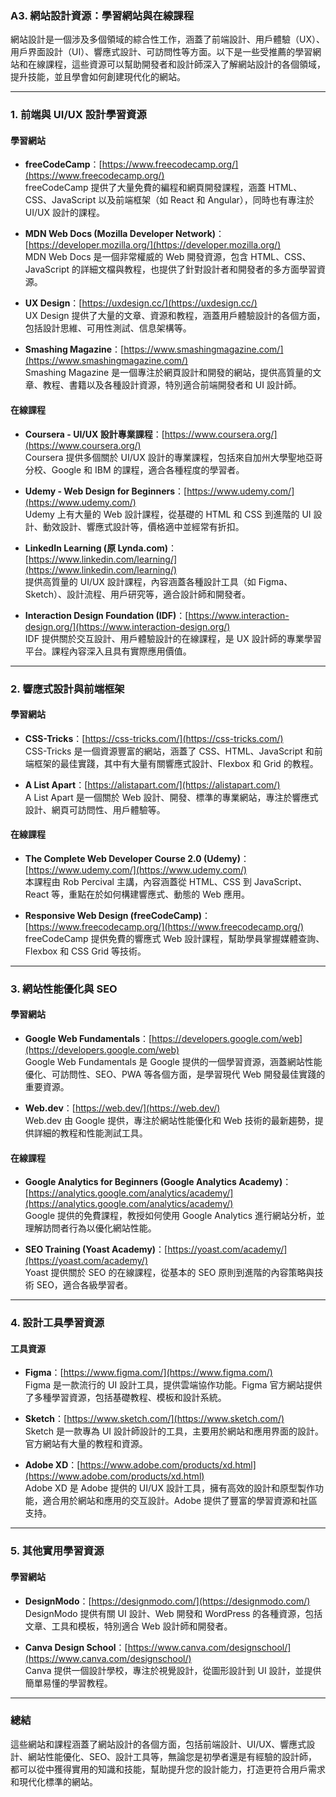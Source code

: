 ### **A3. 網站設計資源：學習網站與在線課程**

網站設計是一個涉及多個領域的綜合性工作，涵蓋了前端設計、用戶體驗（UX）、用戶界面設計（UI）、響應式設計、可訪問性等方面。以下是一些受推薦的學習網站和在線課程，這些資源可以幫助開發者和設計師深入了解網站設計的各個領域，提升技能，並且學會如何創建現代化的網站。

---

### **1. 前端與 UI/UX 設計學習資源**

#### **學習網站**
- **freeCodeCamp**：[https://www.freecodecamp.org/](https://www.freecodecamp.org/)  
  freeCodeCamp 提供了大量免費的編程和網頁開發課程，涵蓋 HTML、CSS、JavaScript 以及前端框架（如 React 和 Angular），同時也有專注於 UI/UX 設計的課程。

- **MDN Web Docs (Mozilla Developer Network)**：[https://developer.mozilla.org/](https://developer.mozilla.org/)  
  MDN Web Docs 是一個非常權威的 Web 開發資源，包含 HTML、CSS、JavaScript 的詳細文檔與教程，也提供了針對設計者和開發者的多方面學習資源。

- **UX Design**：[https://uxdesign.cc/](https://uxdesign.cc/)  
  UX Design 提供了大量的文章、資源和教程，涵蓋用戶體驗設計的各個方面，包括設計思維、可用性測試、信息架構等。

- **Smashing Magazine**：[https://www.smashingmagazine.com/](https://www.smashingmagazine.com/)  
  Smashing Magazine 是一個專注於網頁設計和開發的網站，提供高質量的文章、教程、書籍以及各種設計資源，特別適合前端開發者和 UI 設計師。

#### **在線課程**
- **Coursera - UI/UX 設計專業課程**：[https://www.coursera.org/](https://www.coursera.org/)  
  Coursera 提供多個關於 UI/UX 設計的專業課程，包括來自加州大學聖地亞哥分校、Google 和 IBM 的課程，適合各種程度的學習者。

- **Udemy - Web Design for Beginners**：[https://www.udemy.com/](https://www.udemy.com/)  
  Udemy 上有大量的 Web 設計課程，從基礎的 HTML 和 CSS 到進階的 UI 設計、動效設計、響應式設計等，價格適中並經常有折扣。

- **LinkedIn Learning (原 Lynda.com)**：[https://www.linkedin.com/learning/](https://www.linkedin.com/learning/)  
  提供高質量的 UI/UX 設計課程，內容涵蓋各種設計工具（如 Figma、Sketch）、設計流程、用戶研究等，適合設計師和開發者。

- **Interaction Design Foundation (IDF)**：[https://www.interaction-design.org/](https://www.interaction-design.org/)  
  IDF 提供關於交互設計、用戶體驗設計的在線課程，是 UX 設計師的專業學習平台。課程內容深入且具有實際應用價值。

---

### **2. 響應式設計與前端框架**

#### **學習網站**
- **CSS-Tricks**：[https://css-tricks.com/](https://css-tricks.com/)  
  CSS-Tricks 是一個資源豐富的網站，涵蓋了 CSS、HTML、JavaScript 和前端框架的最佳實踐，其中有大量有關響應式設計、Flexbox 和 Grid 的教程。

- **A List Apart**：[https://alistapart.com/](https://alistapart.com/)  
  A List Apart 是一個關於 Web 設計、開發、標準的專業網站，專注於響應式設計、網頁可訪問性、用戶體驗等。

#### **在線課程**
- **The Complete Web Developer Course 2.0 (Udemy)**：[https://www.udemy.com/](https://www.udemy.com/)  
  本課程由 Rob Percival 主講，內容涵蓋從 HTML、CSS 到 JavaScript、React 等，重點在於如何構建響應式、動態的 Web 應用。

- **Responsive Web Design (freeCodeCamp)**：[https://www.freecodecamp.org/](https://www.freecodecamp.org/)  
  freeCodeCamp 提供免費的響應式 Web 設計課程，幫助學員掌握媒體查詢、Flexbox 和 CSS Grid 等技術。

---

### **3. 網站性能優化與 SEO**

#### **學習網站**
- **Google Web Fundamentals**：[https://developers.google.com/web](https://developers.google.com/web)  
  Google Web Fundamentals 是 Google 提供的一個學習資源，涵蓋網站性能優化、可訪問性、SEO、PWA 等各個方面，是學習現代 Web 開發最佳實踐的重要資源。

- **Web.dev**：[https://web.dev/](https://web.dev/)  
  Web.dev 由 Google 提供，專注於網站性能優化和 Web 技術的最新趨勢，提供詳細的教程和性能測試工具。

#### **在線課程**
- **Google Analytics for Beginners (Google Analytics Academy)**：[https://analytics.google.com/analytics/academy/](https://analytics.google.com/analytics/academy/)  
  Google 提供的免費課程，教授如何使用 Google Analytics 進行網站分析，並理解訪問者行為以優化網站性能。

- **SEO Training (Yoast Academy)**：[https://yoast.com/academy/](https://yoast.com/academy/)  
  Yoast 提供關於 SEO 的在線課程，從基本的 SEO 原則到進階的內容策略與技術 SEO，適合各級學習者。

---

### **4. 設計工具學習資源**

#### **工具資源**
- **Figma**：[https://www.figma.com/](https://www.figma.com/)  
  Figma 是一款流行的 UI 設計工具，提供雲端協作功能。Figma 官方網站提供了多種學習資源，包括基礎教程、模板和設計系統。

- **Sketch**：[https://www.sketch.com/](https://www.sketch.com/)  
  Sketch 是一款專為 UI 設計師設計的工具，主要用於網站和應用界面的設計。官方網站有大量的教程和資源。

- **Adobe XD**：[https://www.adobe.com/products/xd.html](https://www.adobe.com/products/xd.html)  
  Adobe XD 是 Adobe 提供的 UI/UX 設計工具，擁有高效的設計和原型製作功能，適合用於網站和應用的交互設計。Adobe 提供了豐富的學習資源和社區支持。

---

### **5. 其他實用學習資源**

#### **學習網站**
- **DesignModo**：[https://designmodo.com/](https://designmodo.com/)  
  DesignModo 提供有關 UI 設計、Web 開發和 WordPress 的各種資源，包括文章、工具和模板，特別適合 Web 設計師和開發者。

- **Canva Design School**：[https://www.canva.com/designschool/](https://www.canva.com/designschool/)  
  Canva 提供一個設計學校，專注於視覺設計，從圖形設計到 UI 設計，並提供簡單易懂的學習教程。

---

### **總結**

這些網站和課程涵蓋了網站設計的各個方面，包括前端設計、UI/UX、響應式設計、網站性能優化、SEO、設計工具等，無論您是初學者還是有經驗的設計師，都可以從中獲得實用的知識和技能，幫助提升您的設計能力，打造更符合用戶需求和現代化標準的網站。